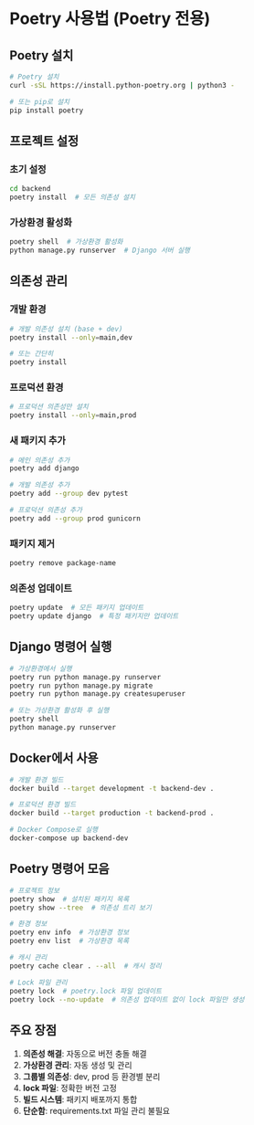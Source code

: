 # Poetry 사용법 (Poetry 전용)

## Poetry 설치

```bash
# Poetry 설치
curl -sSL https://install.python-poetry.org | python3 -

# 또는 pip로 설치
pip install poetry
```

## 프로젝트 설정

### 초기 설정
```bash
cd backend
poetry install  # 모든 의존성 설치
```

### 가상환경 활성화
```bash
poetry shell  # 가상환경 활성화
python manage.py runserver  # Django 서버 실행
```

## 의존성 관리

### 개발 환경
```bash
# 개발 의존성 설치 (base + dev)
poetry install --only=main,dev

# 또는 간단히
poetry install
```

### 프로덕션 환경
```bash
# 프로덕션 의존성만 설치
poetry install --only=main,prod
```

### 새 패키지 추가
```bash
# 메인 의존성 추가
poetry add django

# 개발 의존성 추가
poetry add --group dev pytest

# 프로덕션 의존성 추가
poetry add --group prod gunicorn
```

### 패키지 제거
```bash
poetry remove package-name
```

### 의존성 업데이트
```bash
poetry update  # 모든 패키지 업데이트
poetry update django  # 특정 패키지만 업데이트
```

## Django 명령어 실행

```bash
# 가상환경에서 실행
poetry run python manage.py runserver
poetry run python manage.py migrate
poetry run python manage.py createsuperuser

# 또는 가상환경 활성화 후 실행
poetry shell
python manage.py runserver
```

## Docker에서 사용

```bash
# 개발 환경 빌드
docker build --target development -t backend-dev .

# 프로덕션 환경 빌드
docker build --target production -t backend-prod .

# Docker Compose로 실행
docker-compose up backend-dev
```

## Poetry 명령어 모음

```bash
# 프로젝트 정보
poetry show  # 설치된 패키지 목록
poetry show --tree  # 의존성 트리 보기

# 환경 정보
poetry env info  # 가상환경 정보
poetry env list  # 가상환경 목록

# 캐시 관리
poetry cache clear . --all  # 캐시 정리

# Lock 파일 관리
poetry lock  # poetry.lock 파일 업데이트
poetry lock --no-update  # 의존성 업데이트 없이 lock 파일만 생성
```

## 주요 장점

1. **의존성 해결**: 자동으로 버전 충돌 해결
2. **가상환경 관리**: 자동 생성 및 관리
3. **그룹별 의존성**: dev, prod 등 환경별 분리
4. **lock 파일**: 정확한 버전 고정
5. **빌드 시스템**: 패키지 배포까지 통합
6. **단순함**: requirements.txt 파일 관리 불필요
